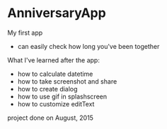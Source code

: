 # AnniversaryApp
 
 My first app
 
- can easily check how long you've been together

What I've learned after the app:
- how to calculate datetime
- how to take screenshot and share
- how to create dialog
- how to use gif in splashscreen
- how to customize editText

project done on August, 2015
